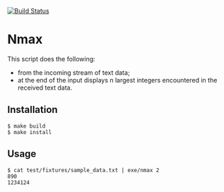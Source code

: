 [![Build Status](https://travis-ci.org/igor-i/nmax.svg?branch=master)](https://travis-ci.org/igor-i/nmax)

# Nmax

This script does the following:
  * from the incoming stream of text data;
  * at the end of the input displays n largest integers encountered in the received text data.

## Installation

    $ make build
    $ make install

## Usage

    $ cat test/fixtures/sample_data.txt | exe/nmax 2
    890
    1234124

